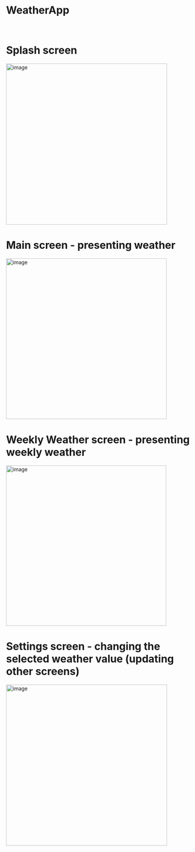 # WeatherApp
<br>

# Splash screen
<img width="438" alt="image" src="https://github.com/TiseerAl/WeatherApp/assets/75618446/22fc6d19-8338-4aa4-9b61-b56f45b1a5c6">

# Main screen - presenting weather
<img width="437" alt="image" src="https://github.com/TiseerAl/WeatherApp/assets/75618446/756f9fc7-4351-49b6-8a5d-205e0692ffd8">

# Weekly Weather screen - presenting weekly weather
<img width="436" alt="image" src="https://github.com/TiseerAl/WeatherApp/assets/75618446/5222b7ab-76fe-4aa8-804c-547e16813d9e">

# Settings screen - changing the selected weather value (updating other screens)
<img width="438" alt="image" src="https://github.com/TiseerAl/WeatherApp/assets/75618446/c6764ddd-e7c4-4d45-a6a2-0f21b24d9340">
